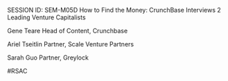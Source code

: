 SESSION ID: SEM-M05D
How to Find the Money: CrunchBase Interviews 2 Leading Venture Capitalists

Gene Teare
Head of Content, Crunchbase

Ariel Tseitlin
Partner, Scale Venture Partners

Sarah Guo
Partner, Greylock

#RSAC

